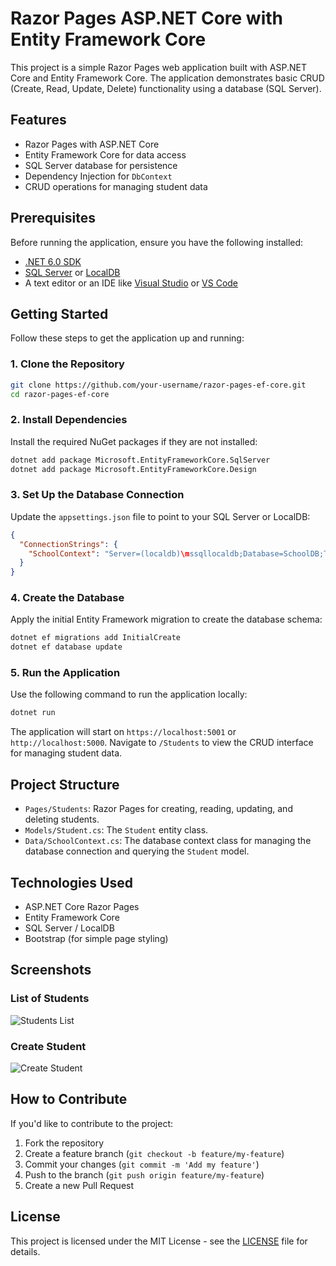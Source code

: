 
# Razor Pages ASP.NET Core with Entity Framework Core

This project is a simple Razor Pages web application built with ASP.NET Core and Entity Framework Core. The application demonstrates basic CRUD (Create, Read, Update, Delete) functionality using a database (SQL Server).

## Features

- Razor Pages with ASP.NET Core
- Entity Framework Core for data access
- SQL Server database for persistence
- Dependency Injection for `DbContext`
- CRUD operations for managing student data

## Prerequisites

Before running the application, ensure you have the following installed:

- [.NET 6.0 SDK](https://dotnet.microsoft.com/download)
- [SQL Server](https://www.microsoft.com/en-us/sql-server/sql-server-downloads) or [LocalDB](https://docs.microsoft.com/en-us/sql/database-engine/configure-windows/sql-server-2016-express-localdb)
- A text editor or an IDE like [Visual Studio](https://visualstudio.microsoft.com/) or [VS Code](https://code.visualstudio.com/)

## Getting Started

Follow these steps to get the application up and running:

### 1. Clone the Repository

```bash
git clone https://github.com/your-username/razor-pages-ef-core.git
cd razor-pages-ef-core
```

### 2. Install Dependencies

Install the required NuGet packages if they are not installed:

```bash
dotnet add package Microsoft.EntityFrameworkCore.SqlServer
dotnet add package Microsoft.EntityFrameworkCore.Design
```

### 3. Set Up the Database Connection

Update the `appsettings.json` file to point to your SQL Server or LocalDB:

```json
{
  "ConnectionStrings": {
    "SchoolContext": "Server=(localdb)\mssqllocaldb;Database=SchoolDB;Trusted_Connection=True;MultipleActiveResultSets=true"
  }
}
```

### 4. Create the Database

Apply the initial Entity Framework migration to create the database schema:

```bash
dotnet ef migrations add InitialCreate
dotnet ef database update
```

### 5. Run the Application

Use the following command to run the application locally:

```bash
dotnet run
```

The application will start on `https://localhost:5001` or `http://localhost:5000`. Navigate to `/Students` to view the CRUD interface for managing student data.

## Project Structure

- `Pages/Students`: Razor Pages for creating, reading, updating, and deleting students.
- `Models/Student.cs`: The `Student` entity class.
- `Data/SchoolContext.cs`: The database context class for managing the database connection and querying the `Student` model.

## Technologies Used

- ASP.NET Core Razor Pages
- Entity Framework Core
- SQL Server / LocalDB
- Bootstrap (for simple page styling)

## Screenshots

### List of Students
![Students List](screenshots/students-list.png)

### Create Student
![Create Student](screenshots/create-student.png)

## How to Contribute

If you'd like to contribute to the project:

1. Fork the repository
2. Create a feature branch (`git checkout -b feature/my-feature`)
3. Commit your changes (`git commit -m 'Add my feature'`)
4. Push to the branch (`git push origin feature/my-feature`)
5. Create a new Pull Request

## License

This project is licensed under the MIT License - see the [LICENSE](LICENSE) file for details.
